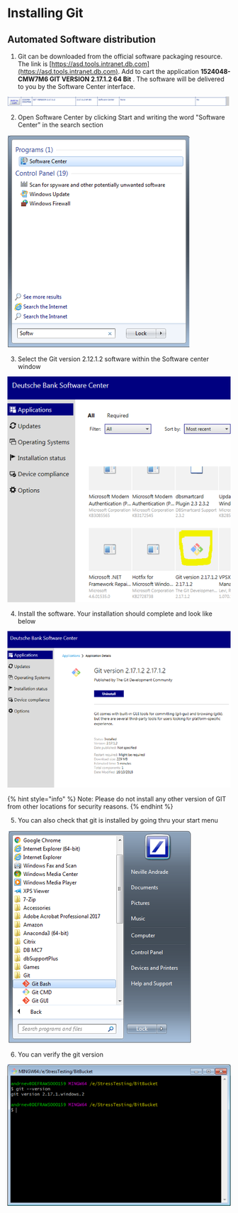 # Installing Git

## Automated Software distribution

1. Git can be downloaded from the official software packaging resource. The link is [https://asd.tools.intranet.db.com](https://asd.tools.intranet.db.com). Add to cart the application **1524048-CMW7M6 GIT VERSION 2.17.1.2 64 Bit** . The software will be delivered to you by the Software Center interface.

![ASD GIT version that needs to be requisitioned](../.gitbook/assets/image%20%2828%29.png)

2. Open Software Center by clicking Start and writing the word "Software Center" in the search section

![Executing Software center](../.gitbook/assets/image%20%2811%29.png)

3. Select the Git version 2.12.1.2 software within the Software center window

![Select Git from the Software center](../.gitbook/assets/image%20%289%29.png)

4. Install the software. Your installation should complete and look like below

![Successful installation of GIT](../.gitbook/assets/image%20%2831%29.png)

{% hint style="info" %}
Note: Please do not install any other version of GIT from other locations for security reasons.
{% endhint %}

5. You can also check that git is installed by going thru your start menu

![Git bash shell, windows shell and gui installed](../.gitbook/assets/image%20%2810%29.png)

6. You can verify the git version 

![](../.gitbook/assets/image%20%2819%29.png)

